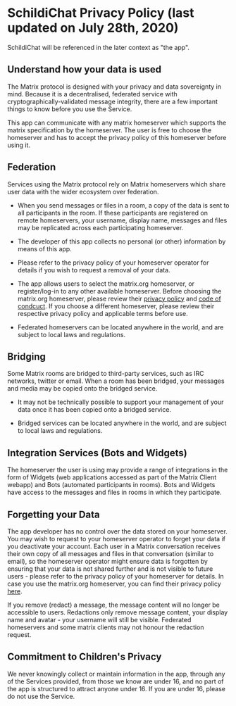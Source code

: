 # SchildiChat Privacy Policy (last updated on July 28th, 2020)

SchildiChat will be referenced in the later context as "the app".

## Understand how your data is used

The Matrix protocol is designed with your privacy and data sovereignty in mind.
Because it is a decentralised, federated service with cryptographically-validated message integrity, there are a few important things to know before you use the Service.

This app can communicate with any matrix homeserver which supports the matrix specification by the homeserver.
The user is free to choose the homeserver and has to accept the privacy policy of this homeserver before using it.


## Federation

Services using the Matrix protocol rely on Matrix homeservers which share user data with the wider ecosystem over federation.

- When you send messages or files in a room, a copy of the data is sent to all participants in the room.
  If these participants are registered on remote homeservers, your username, display name, messages and files may be replicated across each participating homeserver.

- The developer of this app collects no personal (or other) information by means of this app.

- Please refer to the privacy policy of your homeserver operator for details if you wish to request a removal of your data.

- The app allows users to select the matrix.org homeserver, or register/log-in to any other available homeserver.
  Before choosing the matrix.org homeserver, please review their [privacy policy](https://matrix.org/legal/privacy-notice) and [code of condcuct](https://matrix.org/legal/code-of-conduct).
  If you choose a different homeserver, please review their respective privacy policy and applicable terms before use.

- Federated homeservers can be located anywhere in the world, and are subject to local laws and regulations.


## Bridging

Some Matrix rooms are bridged to third-party services, such as IRC networks, twitter or email.
When a room has been bridged, your messages and media may be copied onto the bridged service.

- It may not be technically possible to support your management of your data once it has been copied onto a bridged service.

- Bridged services can be located anywhere in the world, and are subject to local laws and regulations.


## Integration Services (Bots and Widgets)

The homeserver the user is using may provide a range of integrations in the form of Widgets (web applications accessed as part of the Matrix Client webapp) and Bots (automated participants in rooms).
Bots and Widgets have access to the messages and files in rooms in which they participate.


## Forgetting your Data

The app developer has no control over the data stored on your homeserver.
You may wish to request to your homeserver operator to forget your data if you deactivate your account.
Each user in a Matrix conversation receives their own copy of all messages and files in that conversation (similar to email), so the homeserver operator might ensure data is forgotten by ensuring that your data is not shared further and is not visible to future users - please refer to the privacy policy of your homeserver for details.
In case you use the matrix.org homeserver, you can find their privacy policy [here](https://matrix.org/legal/privacy-notice).

If you remove (redact) a message, the message content will no longer be accessible to users.
Redactions only remove message content, your display name and avatar - your username will still be visible. Federated homeservers and some matrix clients may not honour the redaction request.


## Commitment to Children's Privacy

We never knowingly collect or maintain information in the app, through any of the Services provided, from those we know are under 16, and no part of the app is structured to attract anyone under 16.
If you are under 16, please do not use the Service.
